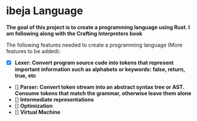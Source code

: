 # ibeja Language 
**The goal of this project is to create a programming language using Rust. I am following along with the Crafting Interpreters book**

The following features needed to create a programming language (More features to be added):

- [X] **Lexer: Convert program source code into tokens that represent important information such as alphabets or keywords: false, return, true, etc**
- [] **Parser: Convert token stream into an abstract syntax tree or AST. Consume tokens that match the grammar, otherwise leave them alone**
- [] **Intermediate representations**
- [] **Optimization**
- [] **Virtual Machine**




